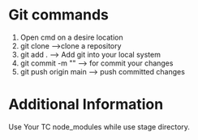 # Git commands
1. Open cmd on a desire location <br>
2. git clone <your git hub repo link> -->clone a repository <br>
3. git add .  --> Add git into your local system <br>
4. git commit -m "<message while committing the changes >" --> for commit your changes <br>
5. git push origin main --> push committed changes <br>

# Additional Information
Use Your TC node_modules while use stage directory. 
